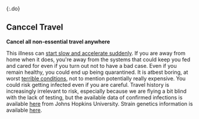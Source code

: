 {:.do}
## Canccel Travel
**Cancel all non-essential travel anywhere**

This illness can [start slow and accelerate suddenly](https://www.nejm.org/doi/full/10.1056/NEJMoa2001191). If you are away from home when it does, you're away from the systems that could keep you fed and cared for even if you turn out not to have a bad case. Even if you remain healthy, you could end up being quarantined. It is atbest boring, at worst [terrible conditions](https://twitter.com/alankilbourne2/status/1236541651692204033),
not to mention potentially really expensive. You could risk getting infected even if you are careful. Travel history is increasingly irrelevant to risk, especially because we are flying a bit blind with the lack of testing, but the available data of confirmed infections is
available [here](https://gisanddata.maps.arcgis.com/apps/opsdashboard/index.html#/bda7594740fd40299423467b48e9ecf6) from Johns Hopkins University. Strain genetics information is available [here](https://nextstrain.org/ncov?label=clade:B4&m=div).
